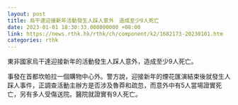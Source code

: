 ```yaml
---
layout: post
title: 烏干達迎接新年活動發生人踩人意外　造成至少9人死亡
date: 2023-01-01 18:30:33.000000000 +08:00
link: https://news.rthk.hk/rthk/ch/component/k2/1682173-20230101.htm
categories: rthk
---
```


東非國家烏干達迎接新年的活動發生人踩人意外，造成至少9人死亡。

事發在首都坎帕拉一個購物中心外。警方說，迎接新年的煙花匯演結束後就發生人踩人事件，正調查活動主辦方是否涉及魯莽和疏忽，而意外中有5人當場證實死亡，另有多人受傷送院。醫院就證實有9人死亡。
